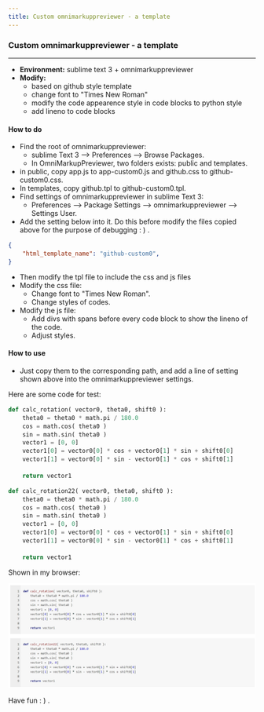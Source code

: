 ```yaml
---
title: Custom omnimarkuppreviewer - a template
---
```


### Custom omnimarkuppreviewer - a template

---

- **Environment:** sublime text 3 + omnimarkuppreviewer
- **Modify:**
    + based on github style template
    + change font to "Times New Roman"
    + modify the code appearence style in code blocks to python style
    + add lineno to code blocks

#### How to do

- Find the root of omnimarkuppreviewer:
    + sublime Text 3 --> Preferences --> Browse Packages.
    + In OmniMarkupPreviewer, two folders exists: public and templates.
- in public, copy app.js to app-custom0.js and github.css to github-custom0.css.
- In templates, copy github.tpl to github-custom0.tpl.
- Find settings of omnimarkuppreviewer in sublime Text 3:
    + Preferences --> Package Settings --> omnimarkuppreviewer --> Settings User.
- Add the setting below into it. Do this before modify the files copied above for the purpose of debugging : ) .
```json
{
    "html_template_name": "github-custom0",
}
```
- Then modify the tpl file to include the css and js files
- Modify the css file:
    + Change font to "Times New Roman".
    + Change styles of codes.
- Modify the js file:
    + Add divs with spans before every code block to show the lineno of the code.
    + Adjust styles.

#### How to use

- Just copy them to the corresponding path, and add a line of setting shown above into the omnimarkuppreviewer settings.

Here are some code for test:

```python
def calc_rotation( vector0, theta0, shift0 ):
    theta0 = theta0 * math.pi / 180.0
    cos = math.cos( theta0 )
    sin = math.sin( theta0 )
    vector1 = [0, 0]
    vector1[0] = vector0[0] * cos + vector0[1] * sin + shift0[0]
    vector1[1] = vector0[0] * sin - vector0[1] * cos + shift0[1]

    return vector1
```

```python
def calc_rotation22( vector0, theta0, shift0 ):
    theta0 = theta0 * math.pi / 180.0
    cos = math.cos( theta0 )
    sin = math.sin( theta0 )
    vector1 = [0, 0]
    vector1[0] = vector0[0] * cos + vector0[1] * sin + shift0[0]
    vector1[1] = vector0[0] * sin - vector0[1] * cos + shift0[1]

    return vector1
```

Shown in my browser:

![code_style](omni_code_style.jpg)

Have fun : ) .
